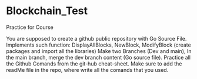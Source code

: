 # Blockchain_Test
Practice for Course

You are supposed to create a github public repository with Go Source File.
Implements such function: DisplayAllBlocks, NewBlock, ModifyBlock (create packages and import all the libraries)
Make two Branches (Dev and main), In the main branch, merge the dev branch content (Go source file).
Practice all the Github Comands from the git-hub cheat-sheet.
Make sure to add the readMe file in the repo, where write all the comands that you used.

